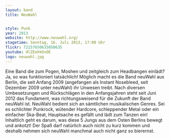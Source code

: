 ```yaml
---
layout: band
title: NeuWahl


style: Punk
year: 2013
website: http://www.neuwahl.org/
stagetime: Sonntag, 16. Juli 2013, 17:00 Uhr
flickr: 72157650635050635
youtube: HlZEohkOsDE
logo: neuwahl.jpg
---
```

Eine Band die zum Pogen, Moshen und zeitgleich zum Headbangen einlädt? Ja, so was funktioniert tatsächlich! Möglich macht es die Band neuWahl aus Berlin, die seit Anfang 2009 (angefangen als Instant Nosebleed, seit Dezember 2009 unter neuWahl) ihr Unwesen treibt.
Nach diversen Umbesetzungen und Rückschlägen in den Anfangsjahren steht seit Juni 2012 das Fundament, was richtungsweisend für die Zukunft der Band neuWahl ist. NeuWahl bedient sich an sämtlichen musikalischen Genres. Sei es schlichter Punkrock, wütender Hardcore, schleppender Metal oder ein einfacher Ska-Beat, Hauptsache es gefällt und lädt zum Tanzen ein!
Inhaltlich geht es darum, was diese 5 Jungs aus dem Osten Berlins bewegt und ankotzt! Der Spaß darf natürlich auch nicht zu kurz kommen und deshalb nehmen sich neuWahl manchmal auch nicht ganz so bierernst.
